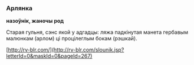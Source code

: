 ### Арлянка
**назоўнік, жаночы род**

Старая гульня, сэнс якой у адгадцы: ляжа падкінутая манета гербавым малюнкам (арлом) ці процілеглым бокам (рэшкай).

<a rel="author">[http://rv-blr.com/](http://rv-blr.com/slounik.jsp?letterId=0&maskId=0&pageId=267)</a>

